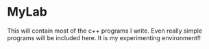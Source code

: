 # MyLab
This will contain most of the c++ programs I write.
Even really simple programs will be included here.
It is my experimenting environment!!
